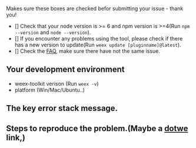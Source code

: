 Makes sure these boxes are checked befor submitting your issue - thank you!

- [] Check that your node version is >= 6 and npm version is >=4(Run `npm --version` and `node --version`).
- [] If you encounter any problems using the tool, please check if there has a new version to update(Run `weex update [pluginname]@latest`).
- [] Check the [FAQ](https://github.com/weexteam/weex-toolkit#faq), make sure there have not the same issue.

## Your development environment
- weex-toolkit verison (Run `weex -v`)
- platform (Win/Mac/Ubuntu..)

## The key error stack message.


## Steps to reproduce the problem.(Maybe a [dotwe](http://dotwe.org/vue) link,)

